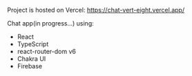 Project is hosted on Vercel: 
https://chat-vert-eight.vercel.app/

Сhat app(in progress...) using:
- React
- TypeScript
- react-router-dom v6
- Chakra UI
- Firebase
